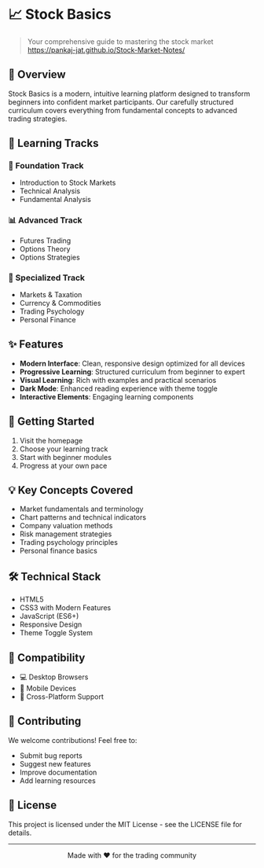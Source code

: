 # 📈 Stock Basics

> Your comprehensive guide to mastering the stock market
> https://pankaj-jat.github.io/Stock-Market-Notes/

## 🌟 Overview

Stock Basics is a modern, intuitive learning platform designed to transform beginners into confident market participants. Our carefully structured curriculum covers everything from fundamental concepts to advanced trading strategies.

## 🎯 Learning Tracks

### 🌱 Foundation Track
- Introduction to Stock Markets
- Technical Analysis
- Fundamental Analysis

### 📊 Advanced Track
- Futures Trading
- Options Theory
- Options Strategies

### 🧠 Specialized Track
- Markets & Taxation
- Currency & Commodities
- Trading Psychology
- Personal Finance

## ✨ Features

- **Modern Interface**: Clean, responsive design optimized for all devices
- **Progressive Learning**: Structured curriculum from beginner to expert
- **Visual Learning**: Rich with examples and practical scenarios
- **Dark Mode**: Enhanced reading experience with theme toggle
- **Interactive Elements**: Engaging learning components

## 🚀 Getting Started

1. Visit the homepage
2. Choose your learning track
3. Start with beginner modules
4. Progress at your own pace

## 💡 Key Concepts Covered

- Market fundamentals and terminology
- Chart patterns and technical indicators
- Company valuation methods
- Risk management strategies
- Trading psychology principles
- Personal finance basics

## 🛠 Technical Stack

- HTML5
- CSS3 with Modern Features
- JavaScript (ES6+)
- Responsive Design
- Theme Toggle System

## 📱 Compatibility

- 💻 Desktop Browsers
- 📱 Mobile Devices
- 🔄 Cross-Platform Support

## 🤝 Contributing

We welcome contributions! Feel free to:
- Submit bug reports
- Suggest new features
- Improve documentation
- Add learning resources

## 📄 License

This project is licensed under the MIT License - see the LICENSE file for details.

---

<p align="center">
Made with ❤️ for the trading community
</p>
